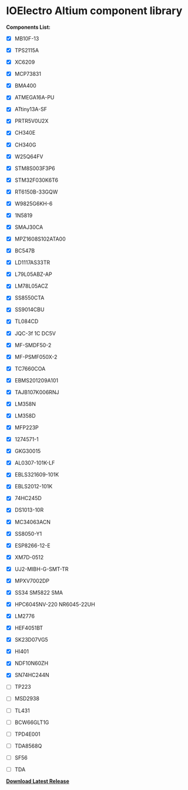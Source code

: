 # IOElectro Altium component library    

**Components List:**
- [x] MB10F-13
- [x] TPS2115A
- [x] XC6209
- [x] MCP73831
- [x] BMA400
- [x] ATMEGA16A-PU
- [x] ATtiny13A-SF
- [x] PRTR5V0U2X
- [x] CH340E
- [x] CH340G
- [x] W25Q64FV
- [x] STM8S003F3P6
- [x] STM32F030K6T6
- [x] RT6150B-33GQW
- [x] W9825G6KH-6
- [x] 1N5819
- [x] SMAJ30CA
- [x] MPZ1608S102ATA00
- [x] BC547B
- [x] LD1117AS33TR
- [x] L79L05ABZ-AP
- [x] LM78L05ACZ
- [x] SS8550CTA
- [x] SS9014CBU  
- [x] TL084CD
- [x] JQC-3f 1C DC5V
- [x] MF-SMDF50-2
- [x] MF-PSMF050X-2
- [x] TC7660COA
- [x] EBMS201209A101
- [x] TAJB107K006RNJ
- [x] LM358N
- [x] LM358D
- [x] MFP223P
- [x] 1274571-1
- [x] GKG30015
- [x] AL0307-101K-LF
- [x] EBLS321609-101K
- [x] EBLS2012-101K
- [x] 74HC245D
- [x] DS1013-10R
- [x] MC34063ACN
- [x] SS8050-Y1
- [x] ESP8266-12-E
- [x] XM7D-0512
- [x] UJ2-MIBH-G-SMT-TR
- [x] MPXV7002DP
- [x] SS34 SM5822 SMA
- [x] HPC6045NV-220 NR6045-22UH
- [x] LM2776
- [x] HEF4051BT
- [x] SK23D07VG5
- [x] HI401
- [x] NDF10N60ZH
- [x] SN74HC244N
- [ ] TP223
- [ ] MSD2938
- [ ] TL431
- [ ] BCW66GLT1G
- [ ] TPD4E001
- [ ] TDA8568Q
- [ ] SF56
- [ ] TDA


[**Download Latest Release**](https://github.com/liyanboy74/altium-component-library/releases/latest/download/IOElectro.IntLib)

